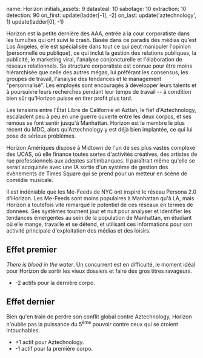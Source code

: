name: Horizon
initials_assets: 9
datasteal: 10
sabotage: 10
extraction: 10
detection: 90
on_first:
    update(ladder[-1], -2)
on_last:
    update('aztechnology', 1)
    update(ladder[0], -1)

Horizon est la petite dernière des AAA, entrée à la cour corporatiste dans les tumultes qui ont suivi le crash. Basée dans ce paradis des médias qu'est Los Angeles, elle est spécialisée dans tout ce qui peut manipuler l'opinion (personnelle ou publique), ce qui inclut la gestion des relations publiques, la publicité, le marketing viral, l'analyse conjoncturelle et l'élaboration de réseaux relationnels. Sa structure corporatiste est connue pour être moins hiérarchisée que celle des autres mégas, lui préférant les consensus, les groupes de travail, l'analyse des tendances et le management "personnalisé". Les employés sont encouragés à développer leurs talents et à poursuivre leurs recherches pendant leur temps de travail -- à condition bien sûr qu'Horizon puisse en tirer profit plus tard.

Les tensions entre l'État Libre de Californie et Aztlan, le fief d'Aztechnology, escaladent peu à peu en une guerre ouverte entre les deux corpos, et ses remous se font sentir jusqu'à Manhattan. Horizon est le membre le plus récent du MDC, alors qu'Aztechnology y est déjà bien implantée, ce qui lui pose de sérieux problèmes.

Horizon Amériques dispose à Midtown de l'un de ses plus vastes complexe des UCAS, où elle finance toutes sortes d'activités créatives, des artistes de rue professionnels aux adeptes saltimbanques. Il paraîtrait même qu'elle se serait acoquinée avec une IA sortie d'un système de gestion des évènements de Times Square qui se prend pour un metteur en scène de comédie musicale.

Il est indéniable que les Me-Feeds de NYC ont inspiré le réseau Persona 2.0 d'Horizon. Les Me-Feeds sont moins populaires à Manhattan qu'à LA, mais Horizon a toutefois vite remarqué le potentiel de ces réseaux en termes de données. Ses systèmes tournent jour et nuit pour analyser et identifier les tendances émergentes au sein de la population de Manhattan, en étudiant où elle mange, travaille et se détend, et utilisant ces informations pour son activité principale d'exploitation des médias et des loisirs.

## Effet premier
*There is blood in the water*. Un concurrent est en difficulté, le moment idéal pour Horizon de sortir les vieux dossiers et faire des gros titres ravageurs.

* -2 actifs pour la dernière corpo.

## Effet dernier
Bien qu'en train de perdre son conflit global contre Aztechnology, Horizon n'oublie pas la puissance du 5<sup>ème</sup> pouvoir contre ceux qui se croient intouchables.

* +1 actif pour Aztechnology.
* -1 actif pour la première corpo.
